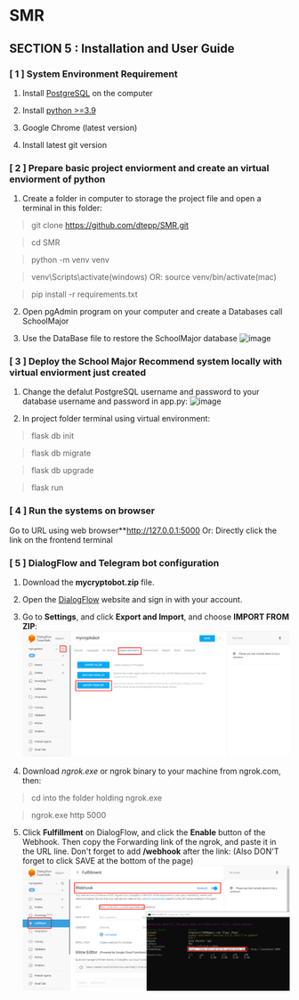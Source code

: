 # SMR

## SECTION 5 : Installation and User Guide

### [ 1 ] System Environment Requirement

1. Install [PostgreSQL](https://www.postgresql.org/download/) on the computer

2. Install [python >=3.9](https://www.python.org/downloads/)

3. Google Chrome (latest version)

4. Install latest git version

### [ 2 ] Prepare basic project enviorment and create an virtual enviorment of python

1. Create a folder in computer to storage the project file and open a terminal in this folder:

 >git clone https://github.com/dtepp/SMR.git

 >cd SMR

 >python -m venv venv

 >venv\Scripts\activate(windows) OR: source venv/bin/activate(mac)

 >pip install -r requirements.txt

2. Open pgAdmin program on your computer and create a Databases call SchoolMajor

3. Use the DataBase file to restore the SchoolMajor database
![image](https://user-images.githubusercontent.com/38468080/221105304-a615db54-6ae5-44c5-b949-60bee7ed187b.png)


### [ 3 ] Deploy the School Major Recommend system locally with virtual enviorment just created

1. Change the defalut PostgreSQL username and password to your database username and password in app.py:
![image](https://user-images.githubusercontent.com/38468080/221110246-98e99f15-b72b-4b43-95aa-52dd76ac143f.png)



1. In project folder terminal using virtual environment: 

 >flask db init

 >flask db migrate
 
 >flask db upgrade
 
 >flask run


### [ 4 ] Run the systems on browser
Go to URL using web browser**http://127.0.0.1:5000
Or: Directly click the link on the frontend terminal

### [ 5 ] DialogFlow and Telegram bot configuration

1. Download the **mycryptobot.zip** file.

2. Open the [DialogFlow](https://dialogflow.cloud.google.com/) website and sign in with your account.

3. Go to **Settings**, and click **Export and Import**, and choose **IMPORT FROM ZIP**:
![img](https://raw.githubusercontent.com/Stanley7096/MD_Picture/main/dialog_set.png)

4. Download *ngrok.exe* or ngrok binary to your machine from ngrok.com, then:

>cd into the folder holding ngrok.exe

>ngrok.exe http 5000


5. Click **Fulfillment** on DialogFlow, and click the **Enable** button of the Webhook. Then copy the Forwarding link of the ngrok, and paste it in the URL line. Don't forget to add **/webhook** after the link: (Also DON'T forget to click SAVE at the bottom of the page)
![img](https://raw.githubusercontent.com/Stanley7096/MD_Picture/main/webhook.png)

